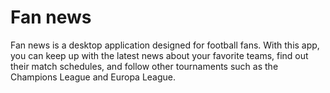 # Fan news

Fan news is a desktop application designed for football fans. With this app, you can keep up with the latest news about your favorite teams, find out their match schedules, and follow other tournaments such as the Champions League and Europa League.